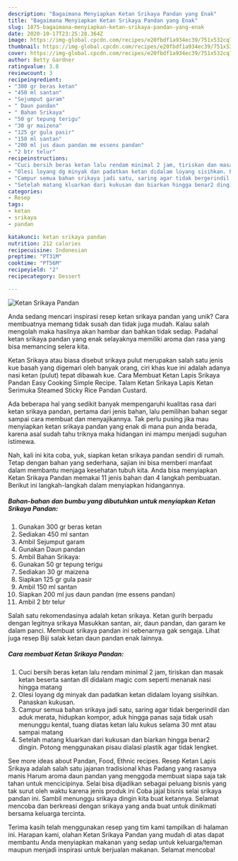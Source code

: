 ```yaml
---
description: "Bagaimana Menyiapkan Ketan Srikaya Pandan yang Enak"
title: "Bagaimana Menyiapkan Ketan Srikaya Pandan yang Enak"
slug: 1875-bagaimana-menyiapkan-ketan-srikaya-pandan-yang-enak
date: 2020-10-17T23:25:28.364Z
image: https://img-global.cpcdn.com/recipes/e20fbdf1a934ec39/751x532cq70/ketan-srikaya-pandan-foto-resep-utama.jpg
thumbnail: https://img-global.cpcdn.com/recipes/e20fbdf1a934ec39/751x532cq70/ketan-srikaya-pandan-foto-resep-utama.jpg
cover: https://img-global.cpcdn.com/recipes/e20fbdf1a934ec39/751x532cq70/ketan-srikaya-pandan-foto-resep-utama.jpg
author: Betty Gardner
ratingvalue: 3.8
reviewcount: 3
recipeingredient:
- "300 gr beras ketan"
- "450 ml santan"
- "Sejumput garam"
- " Daun pandan"
- " Bahan Srikaya"
- "50 gr tepung terigu"
- "30 gr maizena"
- "125 gr gula pasir"
- "150 ml santan"
- "200 ml jus daun pandan me essens pandan"
- "2 btr telur"
recipeinstructions:
- "Cuci bersih beras ketan lalu rendam minimal 2 jam, tiriskan dan masak ketan beserta santan dll didalam magic com seperti menanak nasi hingga matang"
- "Olesi loyang dg minyak dan padatkan ketan didalam loyang sisihkan. Panaskan kukusan."
- "Campur semua bahan srikaya jadi satu, saring agar tidak bergerindil dan aduk merata, hidupkan kompor, aduk hingga panas saja tidak usah menunggu kental, tuang diatas ketan lalu kukus selama 30 mnt atau sampai matang"
- "Setelah matang kluarkan dari kukusan dan biarkan hingga benar2 dingin. Potong menggunakan pisau dialasi plastik agar tidak lengket."
categories:
- Resep
tags:
- ketan
- srikaya
- pandan

katakunci: ketan srikaya pandan 
nutrition: 212 calories
recipecuisine: Indonesian
preptime: "PT31M"
cooktime: "PT56M"
recipeyield: "2"
recipecategory: Dessert

---
```



![Ketan Srikaya Pandan](https://img-global.cpcdn.com/recipes/e20fbdf1a934ec39/751x532cq70/ketan-srikaya-pandan-foto-resep-utama.jpg)

Anda sedang mencari inspirasi resep ketan srikaya pandan yang unik? Cara membuatnya memang tidak susah dan tidak juga mudah. Kalau salah mengolah maka hasilnya akan hambar dan bahkan tidak sedap. Padahal ketan srikaya pandan yang enak selayaknya memiliki aroma dan rasa yang bisa memancing selera kita.

Ketan Srikaya atau biasa disebut srikaya pulut merupakan salah satu jenis kue basah yang digemari oleh banyak orang, ciri khas kue ini adalah adanya nasi ketan (pulut) tepat dibawah kue. Cara Membuat Ketan Lapis Srikaya Pandan Easy Cooking Simple Recipe. Talam Ketan Srikaya Lapis Ketan Serimuka Steamed Sticky Rice Pandan Custard.

Ada beberapa hal yang sedikit banyak mempengaruhi kualitas rasa dari ketan srikaya pandan, pertama dari jenis bahan, lalu pemilihan bahan segar sampai cara membuat dan menyajikannya. Tak perlu pusing jika mau menyiapkan ketan srikaya pandan yang enak di mana pun anda berada, karena asal sudah tahu triknya maka hidangan ini mampu menjadi suguhan istimewa.


Nah, kali ini kita coba, yuk, siapkan ketan srikaya pandan sendiri di rumah. Tetap dengan bahan yang sederhana, sajian ini bisa memberi manfaat dalam membantu menjaga kesehatan tubuh kita. Anda bisa menyiapkan Ketan Srikaya Pandan memakai 11 jenis bahan dan 4 langkah pembuatan. Berikut ini langkah-langkah dalam menyiapkan hidangannya.

<!--inarticleads1-->

##### Bahan-bahan dan bumbu yang dibutuhkan untuk menyiapkan Ketan Srikaya Pandan:

1. Gunakan 300 gr beras ketan
1. Sediakan 450 ml santan
1. Ambil Sejumput garam
1. Gunakan  Daun pandan
1. Ambil  Bahan Srikaya:
1. Gunakan 50 gr tepung terigu
1. Sediakan 30 gr maizena
1. Siapkan 125 gr gula pasir
1. Ambil 150 ml santan
1. Siapkan 200 ml jus daun pandan (me essens pandan)
1. Ambil 2 btr telur


Salah satu rekomendasinya adalah ketan srikaya. Ketan gurih berpadu dengan legitnya srikaya Masukkan santan, air, daun pandan, dan garam ke dalam panci. Membuat srikaya pandan ini sebenarnya gak sengaja. Lihat juga resep Biji salak ketan daun pandan enak lainnya. 

<!--inarticleads2-->

##### Cara membuat Ketan Srikaya Pandan:

1. Cuci bersih beras ketan lalu rendam minimal 2 jam, tiriskan dan masak ketan beserta santan dll didalam magic com seperti menanak nasi hingga matang
1. Olesi loyang dg minyak dan padatkan ketan didalam loyang sisihkan. Panaskan kukusan.
1. Campur semua bahan srikaya jadi satu, saring agar tidak bergerindil dan aduk merata, hidupkan kompor, aduk hingga panas saja tidak usah menunggu kental, tuang diatas ketan lalu kukus selama 30 mnt atau sampai matang
1. Setelah matang kluarkan dari kukusan dan biarkan hingga benar2 dingin. Potong menggunakan pisau dialasi plastik agar tidak lengket.


See more ideas about Pandan, Food, Ethnic recipes. Resep Ketan Lapis Srikaya adalah salah satu jajanan tradisional khas Padang yang rasanya manis Harum aroma daun pandan yang menggoda membuat siapa saja tak tahan untuk mencicipinya. Selai bisa dijadikan sebagai peluang bisnis yang tak surut oleh waktu karena jenis produk ini Coba jajal bisnis selai srikaya pandan ini. Sambil menunggu srikaya dingin kita buat ketannya. Selamat mencoba dan berkreasi dengan srikaya yang anda buat untuk dinikmati bersama keluarga tercinta. 

Terima kasih telah menggunakan resep yang tim kami tampilkan di halaman ini. Harapan kami, olahan Ketan Srikaya Pandan yang mudah di atas dapat membantu Anda menyiapkan makanan yang sedap untuk keluarga/teman maupun menjadi inspirasi untuk berjualan makanan. Selamat mencoba!
